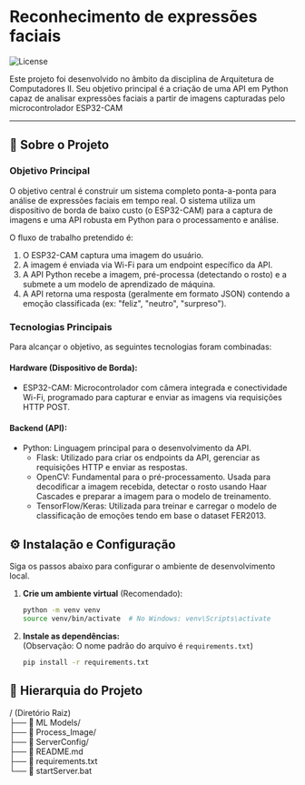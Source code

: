 # Reconhecimento de expressões faciais

![License](https://img.shields.io/badge/license-MIT-blue.svg)

Este projeto foi desenvolvido no âmbito da disciplina de Arquitetura de Computadores II. Seu objetivo principal é a criação de uma API em Python capaz de analisar expressões faciais a partir de imagens capturadas pelo microcontrolador ESP32-CAM

---

## 🚀 Sobre o Projeto

### Objetivo Principal
O objetivo central é construir um sistema completo ponta-a-ponta para análise de expressões faciais em tempo real. O sistema utiliza um dispositivo de borda de baixo custo (o ESP32-CAM) para a captura de imagens e uma API robusta em Python para o processamento e análise.

O fluxo de trabalho pretendido é:

1. O ESP32-CAM captura uma imagem do usuário.
2. A imagem é enviada via Wi-Fi para um endpoint específico da API.
3. A API Python recebe a imagem, pré-processa (detectando o rosto) e a submete a um modelo de aprendizado de máquina.
4. A API retorna uma resposta (geralmente em formato JSON) contendo a emoção classificada (ex: "feliz", "neutro", "surpreso").

### Tecnologias Principais
Para alcançar o objetivo, as seguintes tecnologias foram combinadas:

#### Hardware (Dispositivo de Borda):

- ESP32-CAM: Microcontrolador com câmera integrada e conectividade Wi-Fi, programado para capturar e enviar as imagens via requisições HTTP POST.

#### Backend (API):

* Python: Linguagem principal para o desenvolvimento da API.
    * Flask: Utilizado para criar os endpoints da API, gerenciar as requisições HTTP e enviar as respostas.
    * OpenCV: Fundamental para o pré-processamento. Usada para decodificar a imagem recebida, detectar o rosto usando Haar Cascades e preparar a imagem para o modelo de treinamento.
    * TensorFlow/Keras: Utilizada para treinar e carregar o modelo de classificação de emoções tendo em base o dataset FER2013.

## ⚙️ Instalação e Configuração

Siga os passos abaixo para configurar o ambiente de desenvolvimento local.  

1. **Crie um ambiente virtual** (Recomendado):  
    ```sh
    python -m venv venv
    source venv/bin/activate  # No Windows: venv\Scripts\activate
    ```

2. **Instale as dependências:**  
(Observação: O nome padrão do arquivo é `requirements.txt`)  
    ```sh
    pip install -r requirements.txt
    ```

## 📁 Hierarquia do Projeto
/ (Diretório Raiz)  
├── 📁 ML Models/  
├── 📁 Process_Image/  
├── 📁 ServerConfig/  
├── 📄 README.md  
├── 📄 requirements.txt  
└── 📄 startServer.bat  
